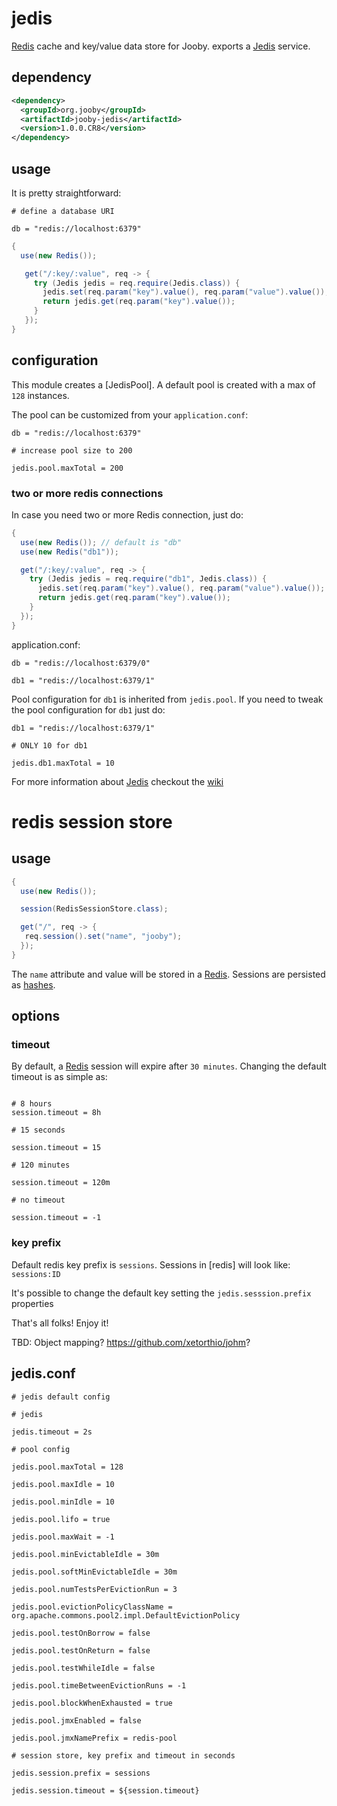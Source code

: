 # jedis

[Redis](http://redis.io/) cache and key/value data store for Jooby. exports a [Jedis](https://github.com/xetorthio/jedis) service.

## dependency

```xml
<dependency>
  <groupId>org.jooby</groupId>
  <artifactId>jooby-jedis</artifactId>
  <version>1.0.0.CR8</version>
</dependency>
```

## usage

It is pretty straightforward:

```properties
# define a database URI

db = "redis://localhost:6379"
```

```java
{
  use(new Redis());

   get("/:key/:value", req -> {
     try (Jedis jedis = req.require(Jedis.class)) {
       jedis.set(req.param("key").value(), req.param("value").value());
       return jedis.get(req.param("key").value());
     }
   });
}
```

## configuration

This module creates a [JedisPool]. A default pool is created with a max of ```128``` instances.

The pool can be customized from your ```application.conf```:

```properties
db = "redis://localhost:6379"

# increase pool size to 200

jedis.pool.maxTotal = 200
```

### two or more redis connections

In case you need two or more Redis connection, just do:

```java
{
  use(new Redis()); // default is "db"
  use(new Redis("db1"));

  get("/:key/:value", req -> {
    try (Jedis jedis = req.require("db1", Jedis.class)) {
      jedis.set(req.param("key").value(), req.param("value").value());
      return jedis.get(req.param("key").value());
    }
  });
}
```

application.conf:

```properties
db = "redis://localhost:6379/0"

db1 = "redis://localhost:6379/1"
```

Pool configuration for ```db1``` is inherited from ```jedis.pool```. If you need
to tweak the pool configuration for ```db1``` just do:

```properties
db1 = "redis://localhost:6379/1"

# ONLY 10 for db1

jedis.db1.maxTotal = 10
```

For more information about [Jedis](https://github.com/xetorthio/jedis) checkout the [wiki](https://github.com/xetorthio/jedis/wiki)

# redis session store

## usage

```java
{
  use(new Redis());

  session(RedisSessionStore.class);

  get("/", req -> {
   req.session().set("name", "jooby");
  });
}
```

The ```name``` attribute and value will be stored in a [Redis](http://redis.io). Sessions are persisted as [hashes](http://redis.io/topics/data-types#hashes).

## options

### timeout

By default, a [Redis](http://redis.io) session will expire after ```30 minutes```. Changing the default timeout is as simple as:

```properties

# 8 hours
session.timeout = 8h

# 15 seconds

session.timeout = 15

# 120 minutes

session.timeout = 120m

# no timeout

session.timeout = -1
```

### key prefix

Default redis key prefix is ```sessions```. Sessions in [redis] will look like: ```sessions:ID```

It's possible to change the default key setting the ```jedis.sesssion.prefix``` properties

That's all folks! Enjoy it!

TBD: Object mapping? https://github.com/xetorthio/johm?

## jedis.conf

```properties
# jedis default config

# jedis

jedis.timeout = 2s

# pool config

jedis.pool.maxTotal = 128

jedis.pool.maxIdle = 10

jedis.pool.minIdle = 10

jedis.pool.lifo = true

jedis.pool.maxWait = -1

jedis.pool.minEvictableIdle = 30m

jedis.pool.softMinEvictableIdle = 30m

jedis.pool.numTestsPerEvictionRun = 3

jedis.pool.evictionPolicyClassName = org.apache.commons.pool2.impl.DefaultEvictionPolicy

jedis.pool.testOnBorrow = false

jedis.pool.testOnReturn = false

jedis.pool.testWhileIdle = false

jedis.pool.timeBetweenEvictionRuns = -1

jedis.pool.blockWhenExhausted = true

jedis.pool.jmxEnabled = false

jedis.pool.jmxNamePrefix = redis-pool

# session store, key prefix and timeout in seconds

jedis.session.prefix = sessions

jedis.session.timeout = ${session.timeout}
```
